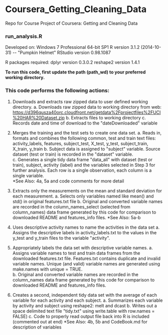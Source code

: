 Coursera_Getting_Cleaning_Data
==============================

Repo for Course Project of Coursera: Getting and Cleaning Data 

### run_analysis.R

Developed on: 
Windows 7 Professional 64-bit SP1 
R version 3.1.2 (2014-10-31) -- "Pumpkin Helmet"
RStudio version 0.98.1087

R packages required:
dplyr version 0.3.0.2
reshape2 version 1.4.1

**To run this code, first update the path (path_wd) to your preferred working directory.**

### This code performs the following actions:

1. Downloads and extracts raw zipped data to user defined working directory.
a. Downloads raw zipped data to working directory from web: https://d396qusza40orc.cloudfront.net/getdata%2Fprojectfiles%2FUCI%20HAR%20Dataset.zip
b. Extracts files to working directory
c. Records date and time of download to the "dateDownloaded" variable

2. Merges the training and the test sets to create one data set.
a. Reads in, formats and combines the following common, test and train text files: activity_labels, features, subject_test, X_test, y_test, subject_train, X_train, y_train
b. Subject data is assigned to "subject" variable.  Source dataset (test or train) is recorded in the "dataset" variable.   
c. Generates a single tidy data frame "data_all" with dataset (test or train), subject, activity (label) and the variables selected in Step 3 for further analysis.  Each row is a single observation, each column is a single variable.  
*See Also: 4a, 5a and code comments for more detail

3. Extracts only the measurements on the mean and standard deviation for each measurement. 
a. Selects only variables named like mean() and std() in original features.txt file
b. Original and converted variable names are recorded in the column_names_select (selected from column_names) data frame generated by this code for comparison to downloaded README and features_info files. 
*See Also: 5a-b
	
4. Uses descriptive activity names to name the activities in the data set
a. Assigns the descriptive labels in activity_labels.txt to the values in the y_test and y_train files to the variable "activity".   

5. Appropriately labels the data set with descriptive variable names. 
a. Assigns variable names to test and train data frames from the downloaded features.txt file.  Features.txt contains duplicate and invalid variable names. Unique (and valid) variable names are generated using make.names with unique = TRUE.  
b. Original and converted variable names are recorded in the column_names data frame generated by this code for comparison to downloaded README and features_info files.
	
6. Creates a second, independent tidy data set with the average of each variable for each activity and each subject.
a. Summarizes each variable by activity and subject using reshape2: melt and dcast 
b. Writes out a space delimited text file "tidy.txt" using write.table with row.names = FALSE)
c. Code to properly read output file back into R is included (commented out at end)
*See Also: 4b, 5b and CodeBook.md for description of variables
